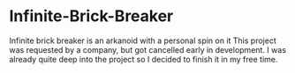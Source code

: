# Infinite-Brick-Breaker

Infinite brick breaker is an arkanoid with a personal spin on it
This project was requested by a company, but got cancelled early in development. I was already quite deep into the project so I decided to finish it in my free time.
